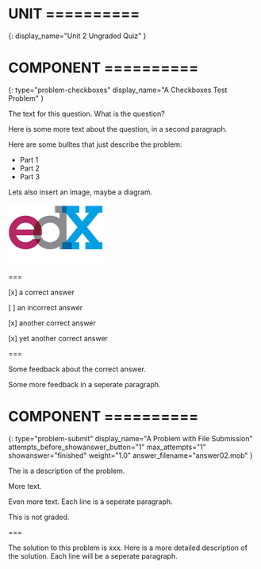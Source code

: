 # UNIT ==========
{:
    display_name="Unit 2 Ungraded Quiz"
}

# COMPONENT ==========
{:
    type="problem-checkboxes"
    display_name="A Checkboxes Test Problem"
}

The text for this question. What is the question?

Here is some more text about the question, in a second paragraph.

Here are some bulltes that just describe the problem:

* Part 1 
* Part 2
* Part 3

Lets also insert an image, maybe a diagram.

![This is the alt text.](edx_image.png "A test image.")

===

[x] a correct answer

[ ] an incorrect answer

[x] another correct answer

[x] yet another correct answer

===

Some feedback about the correct answer.

Some more feedback in a seperate paragraph.

# COMPONENT ==========
{:
    type="problem-submit"
    display_name="A Problem with File Submission"
    attempts_before_showanswer_button="1" 
    max_attempts="1"
    showanswer="finished"
    weight="1.0"
    answer_filename="answer02.mob"
}

The is a description of the problem.

More text.

Even more text. Each line is a seperate paragraph.

This is not graded.

===

The solution to this problem is xxx.
Here is a more detailed description of the solution.
Each line will be a seperate paragraph.
